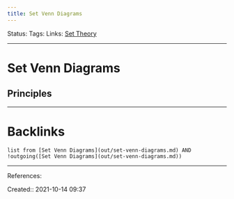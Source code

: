 ```yaml
---
title: Set Venn Diagrams
---
```

Status: 
Tags: 
Links: [Set Theory](out/set-theory.md)
___
# Set Venn Diagrams
## Principles

___
# Backlinks
```dataview
list from [Set Venn Diagrams](out/set-venn-diagrams.md) AND !outgoing([Set Venn Diagrams](out/set-venn-diagrams.md))
```
___
References:

Created:: 2021-10-14 09:37
